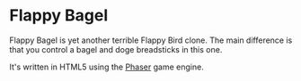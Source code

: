 Flappy Bagel
============

Flappy Bagel is yet another terrible Flappy Bird clone. The main difference is that you control a bagel and doge breadsticks in this one.

It's written in HTML5 using the [Phaser](https://github.com/photonstorm/phaser) game engine.
